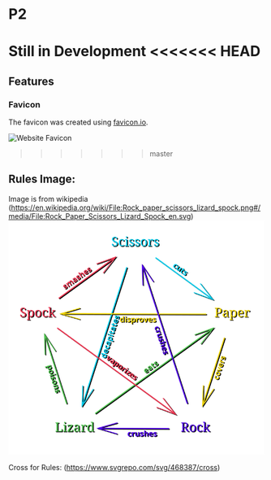 # P2
Still in Development
<<<<<<< HEAD
=======


## Features

### Favicon

The favicon was created using [favicon.io](https://favicon.io).

![Website Favicon](assets/images/favicon/favicon-32x32.png) 
>>>>>>> master



## Rules Image:

Image is from wikipedia (https://en.wikipedia.org/wiki/File:Rock_paper_scissors_lizard_spock.png#/media/File:Rock_Paper_Scissors_Lizard_Spock_en.svg)
![Rules Image](assets\images\Rock_Paper_Scissors_Lizard_Spock_rules.svg)

Cross for Rules: (https://www.svgrepo.com/svg/468387/cross)
